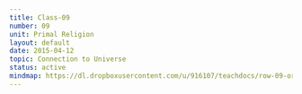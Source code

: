 ```yaml
---
title: Class-09
number: 09
unit: Primal Religion
layout: default
date: 2015-04-12
topic: Connection to Universe
status: active
mindmap: https://dl.dropboxusercontent.com/u/916107/teachdocs/row-09-ordo.png
---
```



